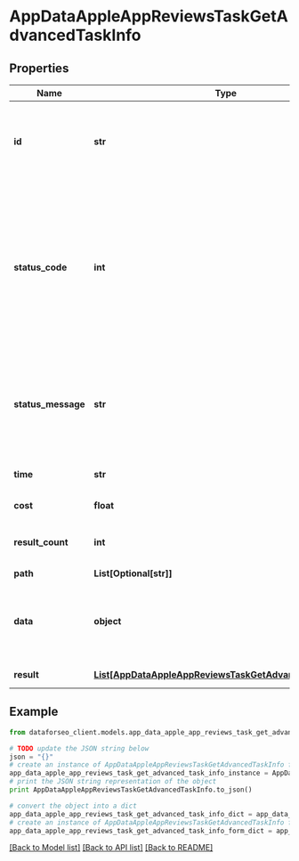 # AppDataAppleAppReviewsTaskGetAdvancedTaskInfo


## Properties

Name | Type | Description | Notes
------------ | ------------- | ------------- | -------------
**id** | **str** | task identifier unique task identifier in our system in the UUID format | [optional] 
**status_code** | **int** | status code of the task generated by DataForSEO, can be within the following range: 10000-60000 you can find the full list of the response codes here | [optional] 
**status_message** | **str** | informational message of the task you can find the full list of general informational messages here | [optional] 
**time** | **str** | execution time, seconds | [optional] 
**cost** | **float** | total tasks cost, USD | [optional] 
**result_count** | **int** | number of elements in the result array | [optional] 
**path** | **List[Optional[str]]** | URL path | [optional] 
**data** | **object** | contains the same parameters that you specified in the POST request | [optional] 
**result** | [**List[AppDataAppleAppReviewsTaskGetAdvancedResultInfo]**](AppDataAppleAppReviewsTaskGetAdvancedResultInfo.md) | array of results | [optional] 

## Example

```python
from dataforseo_client.models.app_data_apple_app_reviews_task_get_advanced_task_info import AppDataAppleAppReviewsTaskGetAdvancedTaskInfo

# TODO update the JSON string below
json = "{}"
# create an instance of AppDataAppleAppReviewsTaskGetAdvancedTaskInfo from a JSON string
app_data_apple_app_reviews_task_get_advanced_task_info_instance = AppDataAppleAppReviewsTaskGetAdvancedTaskInfo.from_json(json)
# print the JSON string representation of the object
print AppDataAppleAppReviewsTaskGetAdvancedTaskInfo.to_json()

# convert the object into a dict
app_data_apple_app_reviews_task_get_advanced_task_info_dict = app_data_apple_app_reviews_task_get_advanced_task_info_instance.to_dict()
# create an instance of AppDataAppleAppReviewsTaskGetAdvancedTaskInfo from a dict
app_data_apple_app_reviews_task_get_advanced_task_info_form_dict = app_data_apple_app_reviews_task_get_advanced_task_info.from_dict(app_data_apple_app_reviews_task_get_advanced_task_info_dict)
```
[[Back to Model list]](../README.md#documentation-for-models) [[Back to API list]](../README.md#documentation-for-api-endpoints) [[Back to README]](../README.md)


